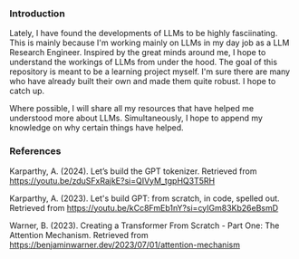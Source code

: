 ### Introduction

Lately, I have found the developments of LLMs to be highly fasciinating. This is mainly because I'm working mainly on LLMs in my day job as a LLM Research Engineer. Inspired by the great minds around me, I hope to understand the workings of LLMs from under the hood. The goal of this repository is meant to be a learning project myself. I'm sure there are many who have already built their own and made them quite robust. I hope to catch up.

Where possible, I will share all my resources that have helped me understood more about LLMs. Simultaneously, I hope to append my knowledge on why certain things have helped. 

### References

Karparthy, A. (2024). Let’s build the GPT tokenizer. Retrieved from https://youtu.be/zduSFxRajkE?si=QIVyM_tgpHQ3T5RH 

Karparthy, A. (2023). Let's build GPT: from scratch, in code, spelled out. Retrieved from https://youtu.be/kCc8FmEb1nY?si=cyIGm83Kb26eBsmD

Warner, B. (2023). Creating a Transformer From Scratch - Part One: The Attention Mechanism. Retrieved from https://benjaminwarner.dev/2023/07/01/attention-mechanism
